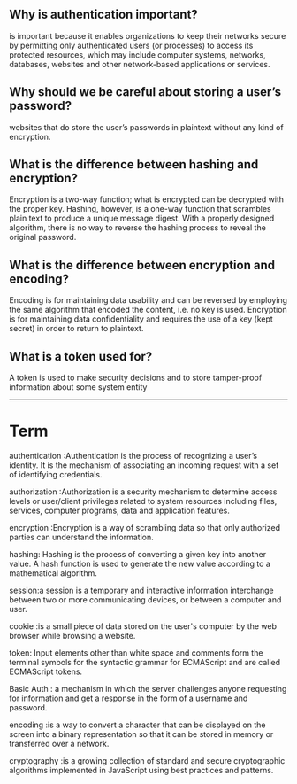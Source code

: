 ## Why is authentication important?
 is important because it enables organizations to keep their networks secure by permitting only authenticated users (or processes) to access its protected resources, which may include computer systems, networks, databases, websites and other network-based applications or services.

## Why should we be careful about storing a user’s password?
websites that do store the user’s passwords in plaintext without any kind of encryption.

## What is the difference between hashing and encryption?
Encryption is a two-way function; what is encrypted can be decrypted with the proper key. Hashing, however, is a one-way function that scrambles plain text to produce a unique message digest. With a properly designed algorithm, there is no way to reverse the hashing process to reveal the original password.

## What is the difference between encryption and encoding?
Encoding is for maintaining data usability and can be reversed by employing the same algorithm that encoded the content, i.e. no key is used. Encryption is for maintaining data confidentiality and requires the use of a key (kept secret) in order to return to plaintext.

## What is a token used for?
A token is used to make security decisions and to store tamper-proof information about some system entity

-------------------------------------------


# Term
authentication :Authentication is the process of recognizing a user’s identity. It is the mechanism of associating an incoming request with a set of identifying credentials.

authorization :Authorization is a security mechanism to determine access levels or user/client privileges related to system resources including files, services, computer programs, data and application features.

encryption :Encryption is a way of scrambling data so that only authorized parties can understand the information.

hashing: Hashing is the process of converting a given key into another value. A hash function is used to generate the new value according to a mathematical algorithm.

session:a session is a temporary and interactive information interchange between two or more communicating devices, or between a computer and user.

cookie :is a small piece of data stored on the user's computer by the web browser while browsing a website.

token: Input elements other than white space and comments form the terminal symbols for the syntactic grammar for ECMAScript and are called ECMAScript tokens.

Basic Auth : a mechanism in which the server challenges anyone requesting for information and get a response in the form of a username and password.

encoding :is a way to convert a character that can be displayed on the screen into a binary representation so that it can be stored in memory or transferred over a network.

cryptography :is a growing collection of standard and secure cryptographic algorithms implemented in JavaScript using best practices and patterns.